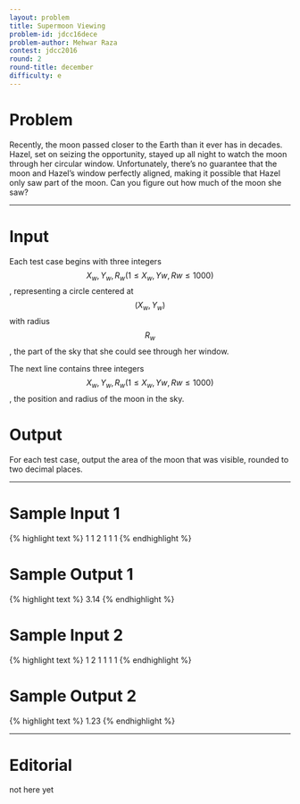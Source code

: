 ```yaml
---
layout: problem
title: Supermoon Viewing
problem-id: jdcc16dece
problem-author: Mehwar Raza
contest: jdcc2016
round: 2
round-title: december
difficulty: e
---
```


# Problem
Recently, the moon passed closer to the Earth than it ever has in decades. Hazel, set on seizing the opportunity, stayed up all night to watch the moon through her circular window. Unfortunately, there’s no guarantee that the moon and Hazel’s window perfectly aligned, making it possible that Hazel only saw part of the moon. Can you figure out how much of the moon she saw?

---

# Input
Each test case begins with three integers $$X_w, Y_w, R_w (1 \leq X_w, Yw, Rw \leq 1000)$$, representing a circle centered at $$(X_w,Y_w)$$ with radius $$R_w$$, the part of the sky that she could see through her window.

The next line contains three integers $$X_w, Y_w, R_w (1 \leq X_w, Yw, Rw \leq 1000)$$, the position and radius of the moon in the sky.

# Output
For each test case, output the area of the moon that was visible, rounded to two decimal places.

---

# Sample Input 1
{% highlight text %}
1 1 2
1 1 1
{% endhighlight %}

# Sample Output 1
{% highlight text %}
3.14
{% endhighlight %}

# Sample Input 2
{% highlight text %}
1 2 1
1 1 1
{% endhighlight %}

# Sample Output 2
{% highlight text %}
1.23
{% endhighlight %}

---

# Editorial
not here yet